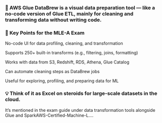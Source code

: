 ### 🧽 AWS Glue DataBrew is a visual data preparation tool — like a no-code version of Glue ETL, mainly for cleaning and transforming data without writing code.

### 🧠 Key Points for the MLE-A Exam
No-code UI for data profiling, cleaning, and transformation

Supports 250+ built-in transforms (e.g., filtering, joins, formatting)

Works with data from S3, Redshift, RDS, Athena, Glue Catalog

Can automate cleaning steps as DataBrew jobs

Useful for exploring, profiling, and preparing data for ML

### 💡 Think of it as Excel on steroids for large-scale datasets in the cloud.
It’s mentioned in the exam guide under data transformation tools alongside Glue and SparkAWS-Certified-Machine-L….

